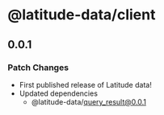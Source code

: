 # @latitude-data/client

## 0.0.1

### Patch Changes

- First published release of Latitude data!
- Updated dependencies
  - @latitude-data/query_result@0.0.1
